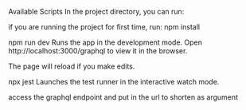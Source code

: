 Available Scripts
In the project directory, you can run:

if you are running the project for first time, run:
npm install

npm run dev
Runs the app in the development mode.
Open http://localhost:3000/graphql to view it in the browser.

The page will reload if you make edits.

npx jest
Launches the test runner in the interactive watch mode.

access the graphql endpoint and put in the url to shorten as argument 